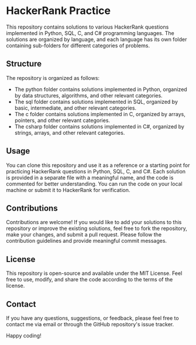 # HackerRank Practice
This repository contains solutions to various HackerRank questions implemented in Python, SQL, C, and C# programming languages. The solutions are organized by language, and each language has its own folder containing sub-folders for different categories of problems.

## Structure
The repository is organized as follows:
- The python folder contains solutions implemented in Python, organized by data structures, algorithms, and other relevant categories.
- The sql folder contains solutions implemented in SQL, organized by basic, intermediate, and other relevant categories.
- The c folder contains solutions implemented in C, organized by arrays, pointers, and other relevant categories.
- The csharp folder contains solutions implemented in C#, organized by strings, arrays, and other relevant categories.

## Usage
You can clone this repository and use it as a reference or a starting point for practicing HackerRank questions in Python, SQL, C, and C#. Each solution is provided in a separate file with a meaningful name, and the code is commented for better understanding. You can run the code on your local machine or submit it to HackerRank for verification.

## Contributions
Contributions are welcome! If you would like to add your solutions to this repository or improve the existing solutions, feel free to fork the repository, make your changes, and submit a pull request. Please follow the contribution guidelines and provide meaningful commit messages.

## License
This repository is open-source and available under the MIT License. Feel free to use, modify, and share the code according to the terms of the license.

## Contact
If you have any questions, suggestions, or feedback, please feel free to contact me via email or through the GitHub repository's issue tracker.

Happy coding!